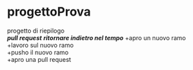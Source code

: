 # progettoProva
progetto di riepilogo  
***pull request***
***ritornare indietro nel tempo***
+apro un nuovo ramo  
+lavoro sul nuovo ramo  
+pusho il nuovo ramo  
+apro una pull request
